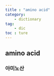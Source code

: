 ```yaml
---
title : "amino acid"
category:
    - dictionary
tag:
    - dic
toc : ture
---
```


## amino acid
### 아미노산
